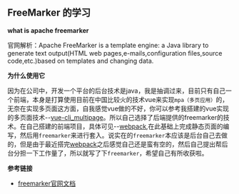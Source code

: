## FreeMarker 的学习

**what is apache freemarker**

官网解析：Apache FreeMarker is a template engine: a Java library to generate text output(HTML web pages,e-mails,configuration files,source code,etc.)based on templates and changing data.


**为什么使用它**

因为在公司中，开发一个平台的后台技术是java，我是抽调过来，目前只有自己一个前端，本身是打算使用目前在中国比较火的技术vue来实现`mpa（多页应用）`的，无奈在实现多页面这方面，自我感觉vue做的不好，你可以参考我搭建的vue实现的多页面技术--[vue-cli_multipage](https://github.com/reng99/vue-cli_multipage)。所以自己选择了后端提供的freemarker的技术。在自己搭建的前端项目，具体可见--[webpack](https://github.com/reng99/webpack),在此基础上完成静态页面的编写，然后用`freemarker`来进行套入。说实在的`freemarker`本应该是后台自己去做的，但是由于最近搭完[webpack](https://github.com/reng99/webpack)之后感觉自己还是蛮有空的，然后自己提出帮后台分担一下工作量了，所以就写了下`freemarker`，希望自己有所收获啦。


**参考链接**

- [freemarker官网文档](http://freemarker.org/docs/index.html)